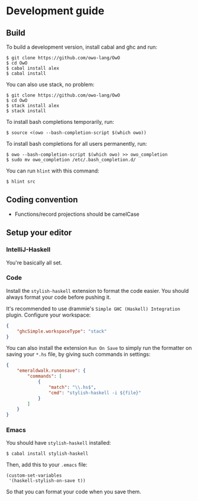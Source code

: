 # Development guide

## Build

To build a development version, install cabal and ghc and run:

```shell
$ git clone https://github.com/owo-lang/OwO
$ cd OwO
$ cabal install alex
$ cabal install
```

You can also use stack, no problem:

```shell
$ git clone https://github.com/owo-lang/OwO
$ cd OwO
$ stack install alex
$ stack install
```

To install bash completions temporarily, run:

```shell
$ source <(owo --bash-completion-script $(which owo))
```

To install bash completions for all users permanently, run:

```shell
$ owo --bash-completion-script $(which owo) >> owo_completion
$ sudo mv owo_completion /etc/.bash_completion.d/
```

You can run `hlint` with this command:

```shell
$ hlint src
```

## Coding convention

* Functions/record projections should be camelCase

## Setup your editor

### IntelliJ-Haskell

You're basically all set.

### Code

Install the `stylish-haskell` extension to format the code easier.
You should always format your code before pushing it.

It's recommended to use drammie's `Simple GHC (Haskell) Integration` plugin.
Configure your workspace:

```json
{
    "ghcSimple.workspaceType": "stack"
}
```

You can also install the extension `Run On Save` to simply run the formatter on
saving your `*.hs` file, by giving such commands in settings:

```json
{
    "emeraldwalk.runonsave": {
        "commands": [
            {
                "match": "\\.hs$",
                "cmd": "stylish-haskell -i ${file}"
            }
        ]
    }
}
```

### Emacs

You should have `stylish-haskell` installed:

```shell
$ cabal install stylish-haskell
```

Then, add this to your `.emacs` file:

```elisp
(custom-set-variables
 '(haskell-stylish-on-save t))
```

So that you can format your code when you save them.
